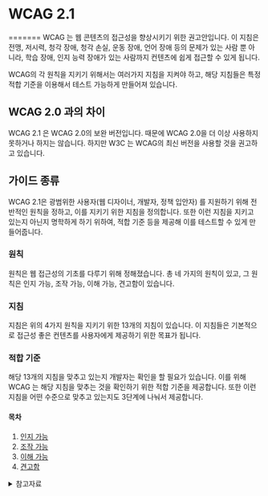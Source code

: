 # WCAG 2.1

=======
WCAG 는 웹 콘텐츠의 접근성을 향상시키기 위한 권고안입니다. 이 지침은 전맹, 저시력, 청각 장애, 청각 손실, 운동 장애, 언어 장애 등의 문제가 있는 사람 뿐 아니라, 학습 장애, 인지 능력 장애가 있는 사람까지 컨텐츠에 쉽게 접근할 수 있게 됩니다.

WCAG의 각 원칙을 지키기 위해서는 여러가지 지침을 지켜야 하고, 해당 지침들은 특정 적합 기준을 이용해서 테스트 가능하게 만들어져 있습니다.

## WCAG 2.0 과의 차이

WCAG 2.1 은 WCAG 2.0의 보완 버전입니다. 때문에 WCAG 2.0을 더 이상 사용하지 못하거나 하지는 않습니다. 하지만 W3C 는 WCAG의 최신 버전을 사용할 것을 권고하고 있습니다.

## 가이드 종류

WCAG 2.1은 광범위한 사용자(웹 디자이너, 개발자, 정책 입안자) 를 지원하기 위해 전반적인 원칙을 정하고, 이를 지키기 위한 지침을 정의합니다. 또한 이런 지침을 지키고 있는지 아닌지 명학하게 하기 위하여, 적합 기준 등을 제공해 이를 테스트할 수 있게 만들어줍니다.

### 원칙

원칙은 웹 접근성의 기초를 다루기 위해 정해졌습니다. 총 네 가지의 원칙이 있고, 그 원칙은 인지 가능, 조작 가능, 이해 가능, 견고함이 있습니다.

### 지침

지침은 위의 4가지 원칙을 지키기 위한 13개의 지침이 있습니다. 이 지침들은 기본적으로 접근성 좋은 컨텐츠를 사용자에게 제공하기 위한 목표가 됩니다.

### 적합 기준

해당 13개의 지침을 맞추고 있는지 개발자는 확인을 할 필요가 있습니다. 이를 위해 WCAG 는 해당 지침을 맞추는 것을 확인하기 위한 적합 기준을 제공합니다. 또한 이런 지침을 어떤 수준으로 맞추고 있는지도 3단계에 나눠서 제공합니다.

#### 목차

1. [인지 가능](#인지-가능)
2. [조작 가능](#조작-가능)
3. [이해 가능](#이해-가능)
4. [견고함](#견고함)

<details>

<summary>참고자료</summary>
<a href="https://nuli.navercorp.com/community/article/1132999%22%3EWCAG" >2.1 한글 번역</a>
<br>
<a href="https://www.w3.org/TR/WCAG21/#background-on-wcag-2%22%3EW3C"> WCAG 2.1</a>
</details>
